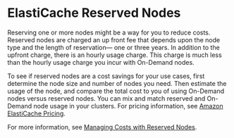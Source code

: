 # ElastiCache Reserved Nodes<a name="CacheNodes.Reserved"></a>

Reserving one or more nodes might be a way for you to reduce costs\. Reserved nodes are charged an up front fee that depends upon the node type and the length of reservation— one or three years\. In addition to the upfront charge, there is an hourly usage charge\. This charge is much less than the hourly usage charge you incur with On\-Demand nodes\. 

To see if reserved nodes are a cost savings for your use cases, first determine the node size and number of nodes you need\. Then estimate the usage of the node, and compare the total cost to you of using On\-Demand nodes versus reserved nodes\. You can mix and match reserved and On\-Demand node usage in your clusters\. For pricing information, see [Amazon ElastiCache Pricing](https://aws.amazon.com/elasticache/pricing/)\.

For more information, see [Managing Costs with Reserved Nodes](reserved-nodes.md)\.